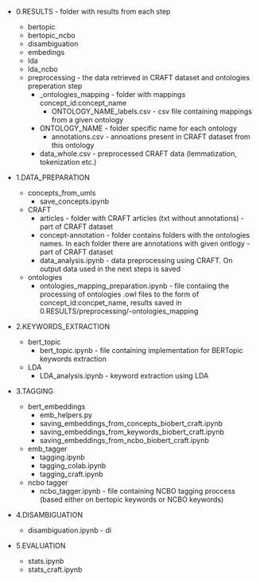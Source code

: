 * 0.RESULTS - folder with results from each step
    * bertopic
    * bertopic_ncbo
    * disambiguation
    * embedings
    * lda
    * lda_ncbo
    * preprocessing - the data retrieved in CRAFT dataset and ontologies preperation step
        * _ontologies_mapping - folder with mappings concept_id:concept_name
            * ONTOLOGY_NAME_labels.csv - csv file containing mappings from a given ontology
        * ONTOLOGY_NAME - folder specific name for each ontology
            * annotations.csv - annoations present in CRAFT dataset from this ontology 
        * data_whole.csv - preprocessed CRAFT data (lemmatization, tokenization etc.)

* 1.DATA_PREPARATION 
    * concepts_from_umls
        * save_concepts.ipynb
    * CRAFT
        * articles - folder with CRAFT articles (txt without annotations) - part of CRAFT dataset
        * concept-annotation - folder contains folders with the ontologies names. In each folder there are annotations with given ontlogy - part of CRAFT dataset
        * data_analysis.ipynb - data preprocessing using CRAFT. On output data used in the next steps is saved 
    * ontologies
        * ontologies_mapping_preparation.ipynb - file contaiing the processing of ontologies .owl files to the form of concept_id:concpet_name, results saved in 0.RESULTS/preprocessing/-ontologies_mapping

* 2.KEYWORDS_EXTRACTION
    * bert_topic
        * bert_topic.ipynb - file containing implementation for BERTopic keywords extraction
    * LDA
        * LDA_analysis.ipynb - keyword extraction using LDA
* 3.TAGGING
    * bert_embeddings
        * emb_helpers.py
        * saving_embeddings_from_concepts_biobert_craft.ipynb
        * saving_embeddings_from_keywords_biobert_craft.ipynb
        * saving_embeddings_from_ncbo_biobert_craft.ipynb
    * emb_tagger
        * tagging.ipynb
        * tagging_colab.ipynb
        * tagging_craft.ipynb
    * ncbo tagger
        * ncbo_tagger.ipynb - file containing NCBO tagging proccess (based either on bertopic keywords or NCBO keywords)
* 4.DISAMBIGUATION
    * disambiguation.ipynb - di
* 5.EVALUATION
    * stats.ipynb
    * stats_craft.ipynb
